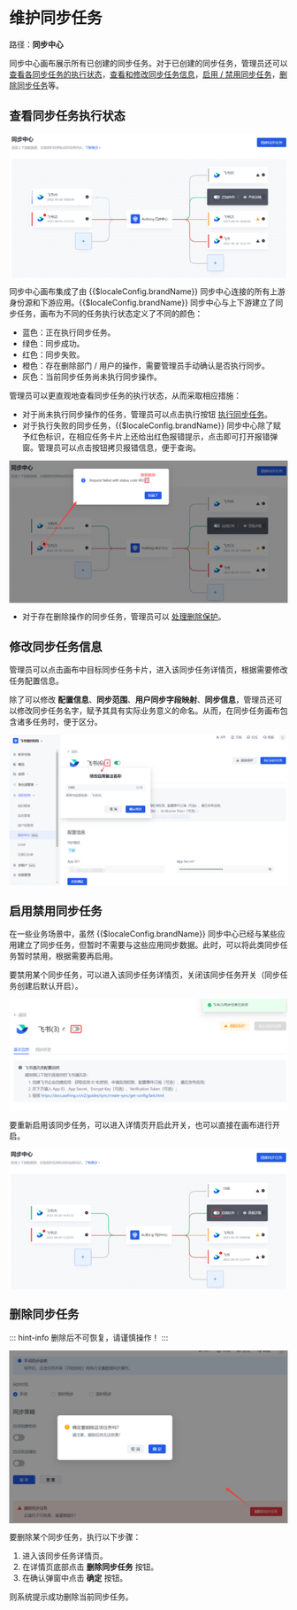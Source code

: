 # 维护同步任务

<LastUpdated/>

路径：**同步中心**

同步中心画布展示所有已创建的同步任务。对于已创建的同步任务，管理员还可以 [查看各同步任务的执行状态](#查看同步任务执行状态)，[查看和修改同步任务信息](#修改同步任务信息)，[启用 / 禁用同步任务](#启用禁用同步任务)，[删除同步任务](#删除同步任务)等。

## 查看同步任务执行状态

<img src="./images/sync-task-colour.png" style="display:block;margin: 0 auto;">

同步中心画布集成了由 {{$localeConfig.brandName}} 同步中心连接的所有上游身份源和下游应用。{{$localeConfig.brandName}} 同步中心与上下游建立了同步任务，画布为不同的任务执行状态定义了不同的颜色：

* 蓝色：正在执行同步任务。
* 绿色：同步成功。
* 红色：同步失败。
* 橙色：存在删除部门 / 用户的操作，需要管理员手动确认是否执行同步。
* 灰色：当前同步任务尚未执行同步操作。

管理员可以更直观地查看同步任务的执行状态，从而采取相应措施：

* 对于尚未执行同步操作的任务，管理员可以点击执行按钮 [执行同步任务](../sync-new/perform-sync-new.md)。
* 对于执行失败的同步任务，{{$localeConfig.brandName}} 同步中心除了赋予红色标识，在相应任务卡片上还给出红色报错提示，点击即可打开报错弹窗。管理员可以点击按钮拷贝报错信息，便于查询。

<img src="./images/syn-task-failure-info.png" style="display:block;margin: 0 auto;">

* 对于存在删除操作的同步任务，管理员可以 [处理删除保护](../sync-new/risky-operation.md)。

## 修改同步任务信息

管理员可以点击画布中目标同步任务卡片，进入该同步任务详情页，根据需要修改任务配置信息。

除了可以修改 **配置信息**、**同步范围**、**用户同步字段映射**、**同步信息**，管理员还可以修改同步任务名字，赋予其具有实际业务意义的命名。从而，在同步任务画布包含诸多任务时，便于区分。

<img src="./images/change-sync-task-name.png" style="display:block;margin: 0 auto;">

## 启用禁用同步任务

在一些业务场景中，虽然 {{$localeConfig.brandName}} 同步中心已经与某些应用建立了同步任务，但暂时不需要与这些应用同步数据。此时，可以将此类同步任务暂时禁用，根据需要再启用。

要禁用某个同步任务，可以进入该同步任务详情页，关闭该同步任务开关（同步任务创建后默认开启）。

<img src="./images/disable-sync-task.png" style="display:block;margin: 0 auto;">

要重新启用该同步任务，可以进入详情页开启此开关，也可以直接在画布进行开启。

<img src="./images/enable-sync-task.png" style="display:block;margin: 0 auto;">

## 删除同步任务

::: hint-info
删除后不可恢复，请谨慎操作！
:::

<img src="./images/delete-sync-task.png" style="display:block;margin: 0 auto;">

要删除某个同步任务，执行以下步骤：

1. 进入该同步任务详情页。
2. 在详情页底部点击 **删除同步任务** 按钮。
3. 在确认弹窗中点击 **确定** 按钮。

则系统提示成功删除当前同步任务。